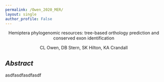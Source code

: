 ```yaml
---
permalink: /Owen_2020_MER/
layout: single
author_profile: False
---
```


<p align="center">Hemiptera phylogenomic resources: tree-based orthology prediction and conserved exon identification</p>
<p align="center">CL Owen, DB Stern, SK Hilton, KA Crandall</p>

## *Abstract*  
asdfasdfasdfasdf
